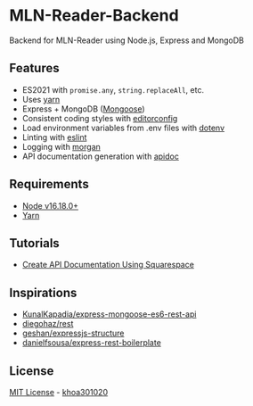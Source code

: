 # MLN-Reader-Backend
 Backend for MLN-Reader using Node.js, Express and MongoDB

## Features

 - ES2021 with ```promise.any```, ```string.replaceAll```, etc.
 - Uses [yarn](https://yarnpkg.com)
 - Express + MongoDB ([Mongoose](http://mongoosejs.com/))
 - Consistent coding styles with [editorconfig](http://editorconfig.org)
 - Load environment variables from .env files with [dotenv](https://github.com/rolodato/dotenv-safe)
 - Linting with [eslint](http://eslint.org)
 - Logging with [morgan](https://github.com/expressjs/morgan)
 - API documentation generation with [apidoc](http://apidocjs.com)

## Requirements

 - [Node v16.18.0+](https://nodejs.org/en/download/current/)
 - [Yarn](https://yarnpkg.com/en/docs/install)

## Tutorials
 - [Create API Documentation Using Squarespace](https://selfaware.blog/home/2018/6/23/api-documentation)

## Inspirations

 - [KunalKapadia/express-mongoose-es6-rest-api](https://github.com/KunalKapadia/express-mongoose-es6-rest-api)
 - [diegohaz/rest](https://github.com/diegohaz/rest)
 - [geshan/expressjs-structure](https://github.com/geshan/expressjs-structure)
 - [danielfsousa/express-rest-boilerplate](https://github.com/danielfsousa/express-rest-boilerplate)

## License

[MIT License](README.md) - [khoa301020](https://github.com/khoa301020)
